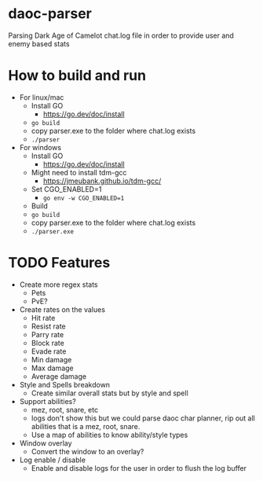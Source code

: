 # daoc-parser
Parsing Dark Age of Camelot chat.log file in order to provide user and enemy based stats 

# How to build and run
- For linux/mac
    - Install GO
        - https://go.dev/doc/install
    - ```go build```
    - copy parser.exe to the folder where chat.log exists
    - ```./parser```
- For windows
    - Install GO
        - https://go.dev/doc/install
    - Might need to install tdm-gcc
        - https://jmeubank.github.io/tdm-gcc/
    - Set CGO_ENABLED=1
        - ```go env -w CGO_ENABLED=1```
    - Build
    - ```go build```
    - copy parser.exe to the folder where chat.log exists
    - ```./parser.exe```

# TODO Features
- Create more regex stats
    - Pets
    - PvE?
- Create rates on the values
    - Hit rate
    - Resist rate
    - Parry rate
    - Block rate
    - Evade rate
    - Min damage
    - Max damage
    - Average damage
- Style and Spells breakdown
    - Create similar overall stats but by style and spell
- Support abilities?
    - mez, root, snare, etc
    - logs don't show this but we could parse daoc char planner, rip out all abilities that is a mez, root, snare.
    - Use a map of abilities to know ability/style types
- Window overlay
    - Convert the window to an overlay?
- Log enable / disable
    - Enable and disable logs for the user in order to flush the log buffer